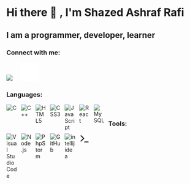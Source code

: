 # Hi there 👋 , I'm Shazed Ashraf Rafi

## I am a programmer, developer, learner

### Connect with me:

[<img  width="28px" src="https://cdn.jsdelivr.net/gh/devicons/devicon/icons/facebook/facebook-original.svg"/>](https://www.facebook.com/shazed.rafi)
&nbsp; &nbsp; 
[![website](./img/linkedin-dark.svg)](https://www.linkedin.com/in/shazed94/#gh-dark-mode-only)
&nbsp; &nbsp; 


### Languages:

<img align="left" alt="C" width="28px" src="https://cdn.jsdelivr.net/gh/devicons/devicon/icons/c/c-original.svg" style="padding-right:10px;" />
<img align="left" alt="C++" width="28px" src="https://cdn.jsdelivr.net/gh/devicons/devicon/icons/cplusplus/cplusplus-original.svg" style="padding-right:10px;" />
<img align="left" alt="HTML5" width="28px" src="https://cdn.jsdelivr.net/gh/devicons/devicon/icons/html5/html5-original.svg" style="padding-right:10px;" />
<img align="left" alt="CSS3" width="28px" src="https://cdn.jsdelivr.net/gh/devicons/devicon/icons/css3/css3-original.svg" style="padding-right:10px;" />
<img align="left" alt="JavaScript" width="28px" src="https://cdn.jsdelivr.net/gh/devicons/devicon/icons/javascript/javascript-original.svg" style="padding-right:10px;" />
<img align="left" alt="React" width="28px" src="https://cdn.jsdelivr.net/gh/devicons/devicon/icons/react/react-original.svg" style="padding-right:10px;" />
<img align="left" alt="MySQL" width="28px" src="https://cdn.jsdelivr.net/gh/devicons/devicon/icons/mysql/mysql-original-wordmark.svg" style="padding-right:10px;" /> <br />

### Tools: 

<img align="left" alt="Visual Studio Code" width="28px" src="https://cdn.jsdelivr.net/gh/devicons/devicon/icons/vscode/vscode-original.svg" style="padding-right:10px;" />
<img align="left" alt="Node.js" width="28px" src="https://cdn.jsdelivr.net/gh/devicons/devicon/icons/nodejs/nodejs-original.svg" style="padding-right:10px;" />
<img align="left" alt="PhpStorm" width="28px" src="https://cdn.jsdelivr.net/gh/devicons/devicon/icons/phpstorm/phpstorm-original-wordmark.svg" style="padding-right:10px;"/>
<img align="left" alt="GitHub" width="28px" src="https://user-images.githubusercontent.com/3369400/139447912-e0f43f33-6d9f-45f8-be46-2df5bbc91289.png" style="padding-right:10px;" />
<img align="left" alt="intellij idea" width="28px" src="https://cdn.jsdelivr.net/gh/devicons/devicon/icons/intellij/intellij-original.svg" style="padding-right:10px;" />
<img align="left" alt="Terminal" width="28px" src="./img/terminal-light.svg" />



